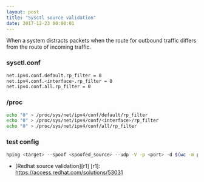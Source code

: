 ```yaml
---
layout: post
title: "Sysctl source validation"
date: 2017-12-23 00:00:01
---
```


When a system distracts packets when the route for outbound traffic differs from the route of incoming traffic.

### sysctl.conf
```bash
net.ipv4.conf.default.rp_filter = 0
net.ipv4.conf.<interface>.rp_filter = 0
net.ipv4.conf.all.rp_filter = 0
```

### /proc
```bash
echo "0" > /proc/sys/net/ipv4/conf/default/rp_filter
echo "0" > /proc/sys/net/ipv4/conf/<interface>/rp_filter
echo "0" > /proc/sys/net/ipv4/conf/all/rp_filter
```

### test config
```bash
hping <target> --spoof <spoofed_source> --udp -V -p <port> -d $(wc -m payload |  awk '{print $1;}') -E payload
```

* [Redhat source validation][r1]
[r1]: https://access.redhat.com/solutions/53031
